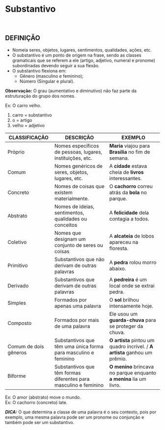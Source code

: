 # Substantivo

<br>

## DEFINIÇÃO
* Nomeia seres, objetos, lugares, sentimentos, qualidades, ações, etc.
* O substantivo é um ponto de origem na frase, sendo as classes gramaticais que se referem a ele (artigo, adjetivo, numeral e pronome) subordinadas devendo seguir a sua flexão.
* O substantivo flexiona em:
  - Gênero (masculino e feminino);
  - Número (Singular e plural).

**Observação:** O grau (aumentativo e diminutivo) não faz parte da estruturação do grupo dos nomes.

Ex: O carro velho.
1. carro = substantivo
2. o = artigo
3. velho = adjetivo

| CLASSIFICAÇÃO         | DESCRIÇÃO                                                        | EXEMPLO                                                                    |
|-----------------------|------------------------------------------------------------------|----------------------------------------------------------------------------|
| Próprio               | Nomes específicos de pessoas, lugares, instituições, etc.        | **Maria** viajou para **Brasília** no fim de semana.                       |
| Comum                 | Nomes genéricos de seres, objetos, lugares, etc.                 | A **cidade** estava cheia de **livros** interessantes.                     |
| Concreto              | Nomes de coisas que existem materialmente.                       | O **cachorro** correu atrás da **bola** no parque.                         |
| Abstrato              | Nomes de ideias, sentimentos, qualidades ou conceitos            | A **felicidade** dela contagia a todos.                                    |
| Coletivo              | Nomes que designam um conjunto de seres ou coisas                | A **alcateia** de lobos apareceu na floresta.                              |
| Primitivo             | Substantivos que não derivam de outras palavras                  | A **pedra** rolou morro abaixo.                                            |
| Derivado              | Substantivos que derivam de outras palavras                      | A **pedreira** é um local onde se extrai pedra.                            |
| Simples               | Formados por apenas uma palavra                                  | O **sol** brilhou intensamente hoje.                                       |
| Composto              | Formados por mais de uma palavra                                 | Ele usou um **guarda-chuva** para se proteger da chuva.                    |
| Comum de dois gêneros | Substantivos que têm uma única forma para masculino e feminino   | **O artista** pintou um quadro incrível. / **A artista** ganhou um prêmio. |
| Biforme               | Substantivos que têm formas diferentes para masculino e feminino | **O menino** brincava no parque enquanto **a menina** lia um livro.        |

Ex: O amor (abstrato) move o mundo.   
Ex: O cachorro (concreto) late.  

***DICA:*** O que determina a classe de uma palavra é o seu contexto, pois por exemplo, uma mesma palavra pode ser um pronome ou conjunção e também pode ser um substantivo.


